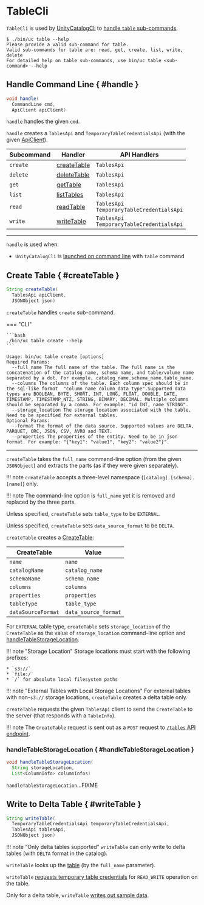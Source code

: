 # TableCli

`TableCli` is used by [UnityCatalogCli](UnityCatalogCli.md) to [handle `table` sub-commands](#handle).

```console
$ ./bin/uc table --help
Please provide a valid sub-command for table.
Valid sub-commands for table are: read, get, create, list, write, delete
For detailed help on table sub-commands, use bin/uc table <sub-command> --help
```

## Handle Command Line { #handle }

```java
void handle(
  CommandLine cmd,
  ApiClient apiClient)
```

`handle` handles the given `cmd`.

`handle` creates a `TablesApi` and `TemporaryTableCredentialsApi` (with the given [ApiClient](../client/ApiClient.md)).

Subcommand | Handler | API Handlers
-|-|-
 `create` | [createTable](#createTable) | `TablesApi`<br>
 `delete` | [deleteTable](#deleteTable) | `TablesApi`<br>
 `get` | [getTable](#getTable) | `TablesApi`<br>
 `list` | [listTables](#listTables) | `TablesApi`<br>
 `read` | [readTable](#readTable) | `TablesApi`<br>`TemporaryTableCredentialsApi`
 `write` | [writeTable](#writeTable) | `TablesApi`<br>`TemporaryTableCredentialsApi`

---

`handle` is used when:

* `UnityCatalogCli` is [launched on command line](UnityCatalogCli.md#main) with `table` command

## Create Table { #createTable }

```java
String createTable(
  TablesApi apiClient,
  JSONObject json)
```

`createTable` handles `create` sub-command.

=== "CLI"

    ```bash
    ./bin/uc table create --help
    ```

```text
Usage: bin/uc table create [options]
Required Params:
  --full_name The full name of the table. The full name is the concatenation of the catalog name, schema name, and table/volume name separated by a dot. For example, catalog_name.schema_name.table_name.
  --columns The columns of the table. Each column spec should be in the sql-like format  "column_name column_data_type".Supported data types are BOOLEAN, BYTE, SHORT, INT, LONG, FLOAT, DOUBLE, DATE, TIMESTAMP, TIMESTAMP_NTZ, STRING, BINARY, DECIMAL. Multiple columns should be separated by a comma. For example: "id INT, name STRING".
  --storage_location The storage location associated with the table. Need to be specified for external tables.
Optional Params:
  --format The format of the data source. Supported values are DELTA, PARQUET, ORC, JSON, CSV, AVRO and TEXT.
  --properties The properties of the entity. Need to be in json format. For example: "{"key1": "value1", "key2": "value2"}".
```

---

`createTable` takes the `full_name` command-line option (from the given `JSONObject`) and extracts the parts (as if they were given separately).

!!! note
    `createTable` accepts a three-level namespace (`[catalog].[schema].[name]`) only.

!!! note
    The command-line option is `full_name` yet it is removed and replaced by the three parts.

Unless specified, `createTable` sets `table_type` to be `EXTERNAL`.

Unless specified, `createTable` sets `data_source_format` to be `DELTA`.

`createTable` creates a [CreateTable](../server/CreateTable.md):

CreateTable | Value
-|-
 `name` | `name`
 `catalogName` | `catalog_name`
 `schemaName` | `schema_name`
 `columns` | `columns`
 `properties` | `properties`
 `tableType` | `table_type`
 `dataSourceFormat` | `data_source_format`

For `EXTERNAL` table type, `createTable` sets `storage_location` of the `CreateTable` as the value of `storage_location` command-line option and [handleTableStorageLocation](#handleTableStorageLocation).

!!! note "Storage Location"
    Storage locations must start with the following prefixes:

    * `s3://`
    * `file:/`
    * `/` for absolute local filesystem paths

!!! note "External Tables with Local Storage Locations"
    For external tables with non-`s3://` storage locations, `createTable` creates a delta table only.

`createTable` requests the given `TablesApi` client to send the `CreateTable` to the server (that responds with a `TableInfo`).

!!! note
    The `CreateTable` request is sent out as a `POST` request to [`/tables` API endpoint](../server/TableService.md#createTable).

### handleTableStorageLocation { #handleTableStorageLocation }

```java
void handleTableStorageLocation(
  String storageLocation,
  List<ColumnInfo> columnInfos)
```

`handleTableStorageLocation`...FIXME

## Write to Delta Table { #writeTable }

```java
String writeTable(
  TemporaryTableCredentialsApi temporaryTableCredentialsApi,
  TablesApi tablesApi,
  JSONObject json)
```

!!! note "Only delta tables supported"
    `writeTable` can only write to delta tables (with `DELTA` format in the catalog).

`writeTable` looks up the [table](../server/TableService.md#getTable) (by the `full_name` parameter).

`writeTable` [requests temporary table credentials](#getTemporaryTableCredentials) for `READ_WRITE` operation on the table.

Only for a delta table, `writeTable` [writes out sample data](DeltaKernelWriteUtils.md#writeSampleDataToDeltaTable).
